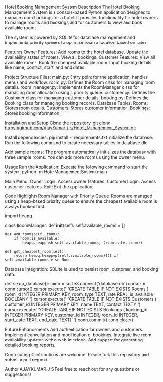 Hotel Booking Management System
Description
The Hotel Booking Management System is a console-based Python application designed to manage room bookings for a hotel. It provides functionality for hotel owners to manage rooms and bookings and for customers to view and book available rooms.

The system is powered by SQLite for database management and implements priority queues to optimize room allocation based on rates.

Features
Owner Features:
Add rooms to the hotel database.
Update the availability status of rooms.
View all bookings.
Customer Features:
View all available rooms.
Book the cheapest available room.
Input booking details like name, contact, start, and end dates.


Project Structure
Files:
main.py: Entry point for the application, handles menus and workflow.
room.py: Defines the Room class for managing room details.
room_manager.py: Implements the RoomManager class for managing room allocation using a priority queue.
customer.py: Defines the Customer class for managing customer details.
booking.py: Defines the Booking class for managing booking records.
Database Tables:
Rooms: Stores room details.
Customers: Stores customer information.
Bookings: Stores booking information.


Installation and Setup
Clone the repository:
git clone https://github.com/AjayKumar-j-s/Hotel_Management_System.git

Install dependencies:
pip install -r requirements.txt
Initialize the database: Run the following command to create necessary tables in database.db:



Add sample rooms: The program automatically initializes the database with three sample rooms. You can add more rooms using the owner menu.

Usage
Run the Application:
Execute the following command to start the system:
python -m HotelManagementSystem.main

Main Menu:
Owner Login: Access owner features.
Customer Login: Access customer features.
Exit: Exit the application.


Code Highlights
Room Manager with Priority Queue:
Rooms are managed using a heap-based priority queue to ensure the cheapest available room is always booked first:

import heapq

class RoomManager:
    def __init__(self):
        self.available_rooms = []

    def add_room(self, room):
        if room.is_available:
            heapq.heappush(self.available_rooms, (room.rate, room))

    def get_cheapest_room(self):
        return heapq.heappop(self.available_rooms)[1] if self.available_rooms else None

Database Integration:
SQLite is used to persist room, customer, and booking data:

def setup_database():
    conn = sqlite3.connect('database.db')
    cursor = conn.cursor()
    cursor.execute('''CREATE TABLE IF NOT EXISTS Rooms (
                        room_id INTEGER PRIMARY KEY, 
                        room_type TEXT, 
                        rate REAL, 
                        is_available BOOLEAN)''')
    cursor.execute('''CREATE TABLE IF NOT EXISTS Customers (
                        customer_id INTEGER PRIMARY KEY, 
                        name TEXT, 
                        contact TEXT)''')
    cursor.execute('''CREATE TABLE IF NOT EXISTS Bookings (
                        booking_id INTEGER PRIMARY KEY, 
                        customer_id INTEGER, 
                        room_id INTEGER, 
                        start_date TEXT, 
                        end_date TEXT)''')
    conn.commit()
    conn.close()


Future Enhancements
Add authentication for owners and customers.
Implement cancellation and modification of bookings.
Integrate live room availability updates with a web interface.
Add support for generating detailed booking reports.


Contributing
Contributions are welcome! Please fork this repository and submit a pull request.

Author
AJAYKUMAR J S
Feel free to reach out for any questions or suggestions!









